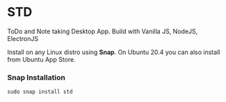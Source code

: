 # STD
ToDo and Note taking Desktop App. 
Build with Vanilla JS, NodeJS, ElectronJS

Install on any Linux distro using **Snap**. On Ubuntu 20.4 you can also install from Ubuntu App Store.

### Snap Installation
`sudo snap install std`
